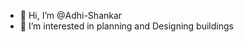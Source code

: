 - 👋 Hi, I’m @Adhi-Shankar
- 👀 I’m interested in planning and Designing buildings

<!---
Adhi-Shankar/Adhi-Shankar is a ✨ special ✨ repository because its `README.md` (this file) appears on your GitHub profile.
You can click the Preview link to take a look at your changes.
--->
